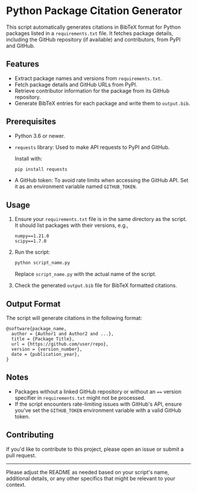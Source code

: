 # Python Package Citation Generator

This script automatically generates citations in BibTeX format for Python packages listed in a `requirements.txt` file. It fetches package details, including the GitHub repository (if available) and contributors, from PyPI and GitHub.

## Features

- Extract package names and versions from `requirements.txt`.
- Fetch package details and GitHub URLs from PyPI.
- Retrieve contributor information for the package from its GitHub repository.
- Generate BibTeX entries for each package and write them to `output.bib`.

## Prerequisites

- Python 3.6 or newer.
- `requests` library: Used to make API requests to PyPI and GitHub.
  
  Install with:
  ```bash
  pip install requests
  ```

- A GitHub token: To avoid rate limits when accessing the GitHub API. Set it as an environment variable named `GITHUB_TOKEN`.

## Usage

1. Ensure your `requirements.txt` file is in the same directory as the script. It should list packages with their versions, e.g.,

   ```
   numpy==1.21.0
   scipy==1.7.0
   ```

2. Run the script:

   ```bash
   python script_name.py
   ```

   Replace `script_name.py` with the actual name of the script.

3. Check the generated `output.bib` file for BibTeX formatted citations.

## Output Format

The script will generate citations in the following format:

```
@software{package_name,
  author = {Author1 and Author2 and ...},
  title = {Package Title},
  url = {https://github.com/user/repo},
  version = {version_number},
  date = {publication_year},
}
```

## Notes

- Packages without a linked GitHub repository or without an `==` version specifier in `requirements.txt` might not be processed.
- If the script encounters rate-limiting issues with GitHub's API, ensure you've set the `GITHUB_TOKEN` environment variable with a valid GitHub token.

## Contributing

If you'd like to contribute to this project, please open an issue or submit a pull request.

---

Please adjust the README as needed based on your script's name, additional details, or any other specifics that might be relevant to your context.
